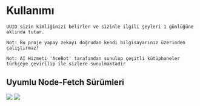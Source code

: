 
<h1>Kullanımı</h2>

```
UUID sizin kimliğinizi belirler ve sizinle ilgili şeyleri 1 günlüğüne aklında tutar.

Not: Bu proje yapay zekayı doğrudan kendi bilgisayarınız üzerinden çalıştırmaz!

Not: AI Hizmeti 'AceBot' tarafından sunulup çeşitli kütüphaneler türkçeye çevirilip ile sizlere sunulmaktadır
```

<p>
<h2>Uyumlu Node-Fetch Sürümleri</h2>
<div>
 <img src="https://img.shields.io/badge/2.0-node_fetch-98cc04.svg?&style=appveyor">
   <img src="https://img.shields.io/badge/2.6.7-node_fetch-98cc04.svg?&style=appveyor">
</div>

